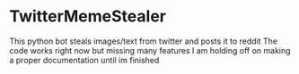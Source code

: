 # TwitterMemeStealer
This python bot steals images/text from twitter and posts it to reddit
The code works right now but missing many features I am holding off on making a proper documentation until im finished
